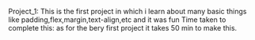 Project_1:
This is the first project in which i learn about many basic things like padding,flex,margin,text-align,etc and it was fun 
Time taken to complete this: as for the bery first project it takes 50 min to make this.
